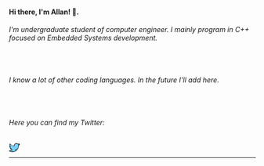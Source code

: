 #### Hi there, I'm Allan! 👋.
###### I'm undergraduate student of computer engineer. I mainly program in C++ focused on Embedded Systems development.

<br />

###### I know a lot of other coding languages. In the future I'll add here.

<br />

###### Here you can find my Twitter:

<a href="https://twitter.com/leftabn">
  <img align="left" alt="Allan Bispo | Twitter" width="22px" src="https://raw.githubusercontent.com/leftabn/leftabn/master/Icons/027-twitter.svg" />
</a>

<br />

*************
